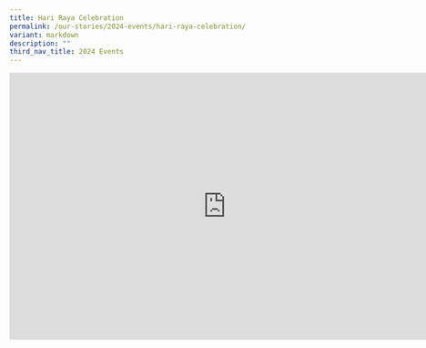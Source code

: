 ```yaml
---
title: Hari Raya Celebration
permalink: /our-stories/2024-events/hari-raya-celebration/
variant: markdown
description: ""
third_nav_title: 2024 Events
---
```

<iframe allowfullscreen="true" height="469" width="760" frameborder="0" src="https://docs.google.com/presentation/d/e/2PACX-1vS9XN34K-HICAx8-_hBXd69SAWS0xkSoIIhpcOmyahIMUFi8wRzpWSv-GRWbeRXhoOYoQIPbfoYgMSm/embed?start=true&amp;loop=true&amp;delayms=3000"></iframe>

